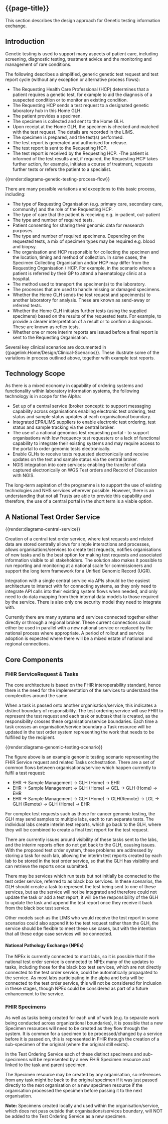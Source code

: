 ## {{page-title}}

This section describes the design approach for Genetic testing information exchange.

## Introduction
Genetic testing is used to support many aspects of patient care, including screening, diagnostic testing, treatment advice and the monitoring and management of rare conditions.

The following describes a simplified, generic genetic test request and test report cycle (without any exception or alternative process flows):

- The Requesting Health Care Professional (HCP) determines that a patient requires a genetic test, for example to aid the diagnosis of a suspected condition or to monitor an existing condition.
- The Requesting HCP sends a test request to a designated genetic laboratory hub in this Home GLH.
- The patient provides a specimen.
- The specimen is collected and sent to the Home GLH.
- Upon receipt at the Home GLH, the specimen is checked and matched with the test request. The details are recorded in the LIMS.
- The specimen is prepared, and the test(s) performed.
- The test report is generated and authorised for release.
- The test report is sent to the Requesting HCP.
- The test report is received by the Requesting HCP. -The patient is informed of the test results and, if required, the Requesting HCP takes further action, for example, initiates a course of treatment, requests further tests or refers the patient to a specialist.

{{render:diagrams-genetic-testing-process-flow}}

There are many possible variations and exceptions to this basic process, including:

- The type of Requesting Organisation (e.g. primary care, secondary care, community) and the role of the Requesting HCP.
- The type of care that the patient is receiving e.g. in-patient, out-patient
- The type and number of required tests.
- Patient consenting for sharing their genomic data for reasearch purposes.
- The type and number of required specimens. Depending on the requested tests, a mix of specimen types may be required e.g. blood and biopsy.
- The organisation and HCP responsible for collecting the specimen and the location, timing and method of collection. In some cases, the Specimen Collecting Organisation and/or HCP may differ from the Requesting Organisation / HCP. For example, in the scenario where a patient is referred by their GP to attend a haematology clinic at a hospital.
- The method used to transport the specimen(s) to the laboratory.
- The processes that are used to handle missing or damaged specimens.
- Whether the Home GLH sends the test request and specimen(s) to another laboratory for analysis. These are known as send-away or referred tests.
- Whether the Home GLH initiates further tests (using the supplied specimens) based on the results of the requested tests. For example, to provide a clearer interpretation of a result or to confirm a diagnosis. These are known as reflex tests.
- Whether one or more interim reports are issued before a final report is sent to the Requesting Organisation.

Several key clinical scenarios are documented in {{pagelink:Home/Design/Clinical-Scenarios}}. These illustrate some of the variations in process outlined above, together with example test reports.

## Technology Scope

As there is a mixed economy in capability of ordering systems and functionality within laboratory information systems, the following technology is in scope for the Alpha:

- Set up of a central service (broker concept): to support messaging capability across organisations enabling electronic test ordering, test status and sample status updates at each organisational boundary. 
- Integrated EPR/LIMS suppliers to enable electronic test ordering, test status and sample tracking via the central broker. 
- The use of a national genomics test requesting portal - to support organisations with low frequency test requesters or a lack of functional capability to integrate their existing systems and may require access to the portal to order genomic tests electronically. 
- Enable GLHs to receive tests requested electronically and receive updates on the test and sample status via the central broker. 
- NGIS integration into core services: enabling the transfer of data captured electronically on WGS Test orders and Record of Discussion with NGIS. 

The long-term aspiration of the programme is to support the use of existing technologies and NHS services wherever possible.  However, there is an understanding that not all Trusts are able to provide this capability and therefore, the use of a central portal in the short term is a viable option.

## A National Test Order Service

{{render:diagrams-central-service}}

Creation of a central test order service, where test requests and related data are stored centrally allows for simple interactions and processes, allows organisations/services to create test requests, notifies organisations of new tasks and is the best option for making test requests and associated information visible to all stakeholders. The solution also makes it
possible to run reporting and monitoring at a national scale for commissioners and support the long term framework for a Unified Genomic Record (UGR).

Integration with a single central service via APIs should be the easiest architecture to interact with for connecting systems, as they only need to integrate API calls into their existing system flows when needed, and only need to do data mapping from their internal data models to those required by the service. There is also only one security model they need to integrate
with.

Currently there are many systems and services connected together either directly or through a regional broker. These current connections could either be used in parallel with a new national service or replaced by the national process where appropriate. A period of rollout and service adoption is expected where there will be a mixed estate of national and regional connections.

## Core Components

### FHIR ServiceRequest & Tasks
The core architecture is based on the FHIR interoperability standard, hence there is the need for the implementation of the services to understand the complexities around the same. 

When a task is passed onto another organisation/service, this indicates a distinct boundary of responsibility. The test ordering service will use FHIR to represent the test request and each task or subtask that is created, as the responsibility crosses these organisation/service boundaries. Each time a task crosses an organisation/service boundary a Task resource will be updated in the test order system representing the work that needs to be fulfilled by the recipient.

{{render:diagrams-genomic-testing-scenario}}

The figure above is an example genomic testing scenario representing the FHIR Service request and related Tasks orchestration. There are a set of common flows between organisations/service which happen currently to fulfil a test request:

- EHR → Sample Management → GLH (Home) → EHR
- EHR → Sample Management → GLH (Home) → GEL → GLH (Home) → EHR
- EHR → Sample Management → GLH (Home) → GLH(Remote) → LGL → GLH (Remote) → GLH (Home) → EHR

For complex test requests such as those for cancer genomic testing, the GLH may send samples to multiple labs, each to run separate tests. The individual labs create interim test reports, which go back to the GLH, where they will be combined to create a final test report for the test request.

There are currently issues around visibility of these tasks sent to the labs, and the interim reports often do not get back to the GLH, causing issues. With the proposed test order system, these problems are addressed by storing a task for each lab, allowing the interim test reports created by each lab to be stored in the test order service, so that the GLH has visibility and can retrieve the reports once submitted.

There may be services which run tests but not initially be connected to the test order service, referred to as black box services. In these scenarios, the GLH should create a task to represent the test being sent to one of these services, but as the service will not be integrated and therefore could not update the task or add a test report, it will be the responsibility of the GLH to update the task and append the test report once they receive it back from the black box test service.

Other models such as the LIMS who would receive the test report in some scenarios could also append it to the test request rather than the GLH, the service should be flexible to meet these use cases, but with the intention that all these edge case services will be connected.

#### National Pathology Exchange (NPEx)
The NPEx is currently connected to most labs, so it is possible that if the national test order service is connected to NPEx many of the updates to tasks, including those for the black box test services, which are not directly connected to the test order service, could be automatically propagated to the service. As most labs participating in the alpha and beta will be connected to the test order service, this will not be considered for inclusion in these stages, though NPEx could be considered as part of a future enhancement to the service.

### FHIR Specimens
As well as tasks being created for each unit of work (e.g. to separate work being conducted across organizational boundaries), it is possible that a new Specimen resources will need to be created as they flow through the system. It is common for a specimen to be processed/changed by a service before it is passed on, this is represented in FHIR through the creation of a sub-specimen of the original (where the original still exists).

In the Test Ordering Service each of these distinct specimens and sub-specimens will be represented by a new FHIR Specimen resource and linked to the task and parent specimen.

The Specimen resource may be created by any organisation, so references from any task might be back to the original specimen if it was just passed directly to the next organisation or a new specimen resource if the organisation processed the specimen before passing it to the next organisation.

**Note:** Specimens created locally and used within the organisation/service, which does not pass outside that organisations/services boundary, will NOT be added to the Test Ordering Service as a new specimen.

